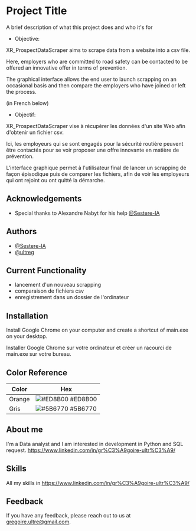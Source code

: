 
# Project Title

A brief description of what this project does and who it's for

- Objective:

XR_ProspectDataScraper aims to scrape data from a website into a csv file.

Here, employers who are committed to road safety can be contacted to be offered an innovative offer in terms of prevention.

The graphical interface allows the end user to launch scrapping on an occasional basis and then compare the employers who have joined or left the process.

(in French below)

- Objectif:

XR_ProspectDataScraper vise à récupérer les données d'un site Web afin d'obtenir un fichier csv.

Ici, les employeurs qui se sont engagés pour la sécurité routière peuvent être contactés pour se voir proposer une offre innovante en matière de prévention.

L'interface graphique permet à l'utilisateur final de lancer un scrapping de façon épisodique puis de comparer les fichiers, afin de voir les employeurs qui ont rejoint ou ont quitté la démarche.
## Acknowledgements

 - Special thanks to Alexandre Nabyt for his help [@Sestere-IA](https://github.com/Sestere-IA)

## Authors



- [@Sestere-IA](https://github.com/Sestere-IA)
- [@ultreg](https://github.com/ultreg)
## Current Functionality

- lancement d'un nouveau scrapping
- comparaison de fichiers csv
- enregistrement dans un dossier de l'ordinateur
## Installation

Install Google Chrome on your computer and create a shortcut of main.exe on your desktop.

Installer Google Chrome sur votre ordinateur et créer un racourci de main.exe sur votre bureau.
## Color Reference

| Color             | Hex                                                                |
| ----------------- | -------------------------------------------------------------------------------------- |
| Orange | ![#ED8B00](https://via.placeholder.com/10/ED8B00?text=+) #ED8B00 |
| Gris | ![#5B6770](https://via.placeholder.com/10/5B6770?text=+)  #5B6770 |



## About me

I'm a Data analyst and I am interested in development in Python and SQL request. https://www.linkedin.com/in/gr%C3%A9goire-ultr%C3%A9/
## Skills

All my skills in https://www.linkedin.com/in/gr%C3%A9goire-ultr%C3%A9/ 
## Feedback

If you have any feedback, please reach out to us at gregoire.ultre@gmail.com.

